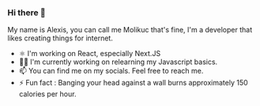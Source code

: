 ### Hi there 👋

My name is Alexis, you can call me Molikuc that's fine, I'm a developer that likes creating things for internet. 

- ⚛  I'm working on React, especially Next.JS
- 🏃‍♂️ I'm currently working on relearning my Javascript basics.
- 📫 You can find me on my socials. Feel free to reach me.
- ⚡ Fun fact : Banging your head against a wall burns approximately 150 calories per hour.

